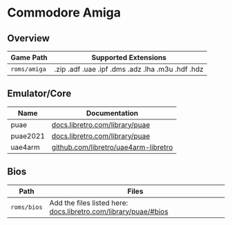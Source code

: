 # Commodore Amiga

## Overview

| Game Path | Supported Extensions |
| --- | --- |
| `roms/amiga` | .zip .adf .uae .ipf .dms .adz .lha .m3u .hdf .hdz |

## Emulator/Core

| Name | Documentation |
| --- | --- |
| puae | [docs.libretro.com/library/puae](https://docs.libretro.com/library/puae/) |
| puae2021 | [docs.libretro.com/library/puae](https://docs.libretro.com/library/puae/) |
| uae4arm | [github.com/libretro/uae4arm-libretro](https://github.com/libretro/uae4arm-libretro) |

## Bios

| Path | Files |
| -- | -- |
| `roms/bios` | Add the files listed here: [docs.libretro.com/library/puae/#bios](https://docs.libretro.com/library/puae/#bios) |